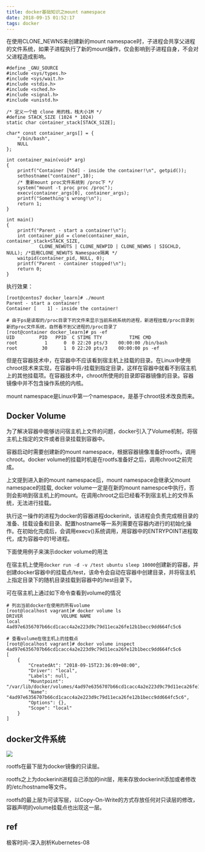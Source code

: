 ```yaml
---
title: docker基础知识之mount namespace
date: 2018-09-15 01:52:17
tags: docker
---
```


在使用CLONE_NEWNS来创建新的mount namespace时，子进程会共享父进程的文件系统，如果子进程执行了新的mount操作，仅会影响到子进程自身，不会对父进程造成影响。

```
#define _GNU_SOURCE
#include <sys/types.h>
#include <sys/wait.h>
#include <stdio.h>
#include <sched.h>
#include <signal.h>
#include <unistd.h>

/* 定义一个给 clone 用的栈，栈大小1M */
#define STACK_SIZE (1024 * 1024)
static char container_stack[STACK_SIZE];

char* const container_args[] = {
    "/bin/bash",
    NULL
};

int container_main(void* arg)
{
    printf("Container [%5d] - inside the container!\n", getpid());
    sethostname("container",10);
    /* 重新mount proc文件系统到 /proc下 */
    system("mount -t proc proc /proc");
    execv(container_args[0], container_args);
    printf("Something's wrong!\n");
    return 1;
}

int main()
{
    printf("Parent - start a container!\n");
    int container_pid = clone(container_main, container_stack+STACK_SIZE,
            CLONE_NEWUTS | CLONE_NEWPID | CLONE_NEWNS | SIGCHLD, NULL); /*启用CLONE_NEWUTS Namespace隔离 */
    waitpid(container_pid, NULL, 0);
    printf("Parent - container stopped!\n");
    return 0;
}
```

执行效果：

```
[root@centos7 docker_learn]# ./mount
Parent - start a container!
Container [    1] - inside the container!

# 由于ps是读取的/proc目录下的文件来显示当前系统系统的进程，新进程挂载/proc目录到新的proc文件系统，自然看不到父进程的/proc目录了
[root@container docker_learn]# ps -ef
UID         PID   PPID  C STIME TTY          TIME CMD
root          1      0  0 22:20 pts/3    00:00:00 /bin/bash
root         30      1  0 22:20 pts/3    00:00:00 ps -ef
```

但是在容器技术中，在容器中不应该看到宿主机上挂载的目录。在Linux中使用chroot技术来实现，在容器中将`/`挂载到指定目录，这样在容器中就看不到宿主机上的其他挂载项。在容器技术中，chroot所使用的目录即容器镜像的目录。容器镜像中并不包含操作系统的内核。

mount namespace是Linux中第一个namespace，是基于chroot技术改良而来。

## Docker Volume

为了解决容器中能够访问宿主机上文件的问题，docker引入了Volume机制，将宿主机上指定的文件或者目录挂载到容器中。

容器启动时需要创建新的mount namespace，根据容器镜像准备好rootfs，调用chroot。docker volume的挂载时机是在rootfs准备好之后，调用chroot之前完成。

上文提到进入新的mount namespace后，mount namespace会继承父mount namespace的挂载, docker volume一定是在新的mount namespce中执行，否则会影响到宿主机上的mount。在调用chroot之后已经看不到宿主机上的文件系统，无法进行挂载。

执行这一操作的进程为docker的容器进程dockerinit，该进程会负责完成根目录的准备、挂载设备和目录、配置hostname等一系列需要在容器内进行的初始化操作。在初始化完成后，会调用execv()系统调用，用容器中的ENTRYPOINT进程取代，成为容器中的1号进程。

下面使用例子来演示docker volume的用法

在宿主机上使用`docker run -d -v /test ubuntu sleep 10000`创建新的容器，并创建docker容器中的挂载点/test，该命令会自动在容器中创建目录，并将宿主机上指定目录下的随机目录挂载到容器中的/test目录下。

可在宿主机上通过如下命令查看到volume的情况

```
# 列出当前docker在使用的所有volume
[root@localhost vagrant]# docker volume ls
DRIVER              VOLUME NAME
local               4ad97e6356707b66cd1cacc4a2e223d9c79d11eca26fe12b1becc9dd664fc5c6

# 查看volume在宿主机上的挂载点
[root@localhost vagrant]# docker volume inspect 4ad97e6356707b66cd1cacc4a2e223d9c79d11eca26fe12b1becc9dd664fc5c6
[
    {
        "CreatedAt": "2018-09-15T23:36:09+08:00",
        "Driver": "local",
        "Labels": null,
        "Mountpoint": "/var/lib/docker/volumes/4ad97e6356707b66cd1cacc4a2e223d9c79d11eca26fe12b1becc9dd664fc5c6/_data",
        "Name": "4ad97e6356707b66cd1cacc4a2e223d9c79d11eca26fe12b1becc9dd664fc5c6",
        "Options": {},
        "Scope": "local"
    }
]
```

## docker文件系统

![](http://kuring.me/images/docker_fs.png)

rootfs在最下层为docker镜像的只读层。

rootfs之上为dockerinit进程自己添加的init层，用来存放dockerinit添加或者修改的/etc/hostname等文件。

rootfs的最上层为可读写层，以Copy-On-Write的方式存放任何对只读层的修改，容器声明的volume挂载点也出现这一层。

## ref

极客时间-深入剖析Kubernetes-08
